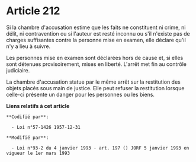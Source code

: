 # Article 212

Si la chambre d'accusation estime que les faits ne constituent ni crime, ni délit, ni contravention ou si l'auteur est resté
inconnu ou s'il n'existe pas de charges suffisantes contre la personne mise en examen, elle déclare qu'il n'y a lieu à
suivre.

Les personnes mise en examen sont déclarées hors de cause et, si elles sont détenues provisoirement, mises en liberté.
L'arrêt met fin au contrôle judiciaire.

La chambre d'accusation statue par le même arrêt sur la restitution des objets placés sous main de justice. Elle peut refuser
la restitution lorsque celle-ci présente un danger pour les personnes ou les biens.

**Liens relatifs à cet article**

	**Codifié par**:

	  - Loi n°57-1426 1957-12-31

	**Modifié par**:

	  - Loi n°93-2 du 4 janvier 1993 - art. 197 () JORF 5 janvier 1993 en vigueur le 1er mars 1993
